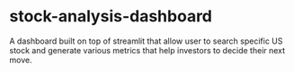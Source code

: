# stock-analysis-dashboard
A dashboard built on top of streamlit that allow user to search specific US stock and generate various metrics that help investors to decide their next move. 

